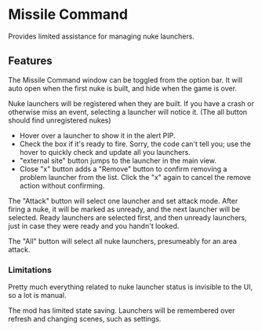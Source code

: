 # Missile Command

Provides limited assistance for managing nuke launchers.

## Features

The Missile Command window can be toggled from the option bar.  It will auto open when the first nuke is built, and hide when the game is over.

Nuke launchers will be registered when they are built.  If you have a crash or otherwise miss an event, selecting a launcher will notice it.  (The all button should find unregistered nukes)

- Hover over a launcher to show it in the alert PIP.
- Check the box if it's ready to fire.  Sorry, the code can't tell you; use the hover to quickly check and update all you launchers.
- "external site" button jumps to the launcher in the main view.
- Close "x" button adds a "Remove" button to confirm removing a problem launcher from the list.  Click the "x" again to cancel the remove action without confirming.

The "Attack" button will select one launcher and set attack mode. After firing a nuke, it will be marked as unready, and the next launcher will be selected.  Ready launchers are selected first, and then unready launchers, just in case they were ready and you handn't looked.

The "All" button will select all nuke launchers, presumeably for an area attack.

### Limitations

Pretty much everything related to nuke launcher status is invisible to the UI, so a lot is manual.

The mod has limited state saving.  Launchers will be remembered over refresh and changing scenes, such as settings.

